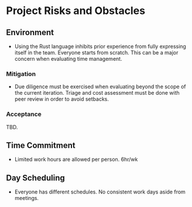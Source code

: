 # Project Risks and Obstacles

## Environment

- Using the Rust language inhibits prior experience from fully expressing itself in the team. Everyone starts from scratch. This can be a major concern when evaluating time management.

### Mitigation

- Due diligence must be exercised when evaluating beyond the scope of the current iteration. Triage and cost assessment must be done with peer review in order to avoid setbacks.

### Acceptance

TBD.

## Time Commitment

- Limited work hours are allowed per person. 6hr/wk

## Day Scheduling

- Everyone has different schedules. No consistent work days aside from meetings.
